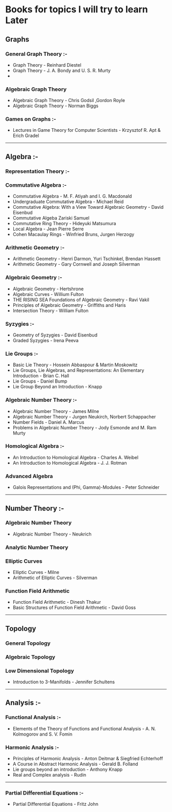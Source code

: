 # Books for topics I will try to learn Later

## Graphs
### General Graph Theory :-
- Graph Theory - Reinhard Diestel
- Graph Theory - J. A. Bondy and U. S. R. Murty
- 

### Algebraic Graph Theory
- Algebraic Graph Theory - Chris Godsil ,Gordon Royle
- Algebraic Graph Theory - Norman Biggs
### Games on Graphs :-

- Lectures in Game Theory for Computer Scientists - Krzysztof R. Apt & Erich Gradel

---

## Algebra :-

### Representation Theory :-

### Commutative Algebra :-

- Commutative Algebra - M. F. Atiyah and I. G. Macdonald 
- Undergraduate Commutative Algebra - Michael Reid
- Commutative Algebra: With a View Toward Algebraic Geometry - David Eisenbud
- Commutative Algeba Zariski Samuel
- Commutative Ring Theory - Hideyuki Matsumura
- Local Algebra - Jean Pierre Serre
- Cohen Macaulay Rings - Winfried Bruns, Jurgen Herzogy

### Arithmetic Geometry :-
- Arithmetic Geometry - Henri Darmon, Yuri Tschinkel, Brendan Hassett
- Arithmetic Geometry - Gary Cornwell and Joseph Silverman

### Algebraic Geometry :-

- Algebraic Geometry - Hertshrone
- Algebraic Curves - Willium Fulton
- THE RISING SEA Foundations of Algebraic Geometry - Ravi Vakil
- Principles of Algebraic Geometry - Griffiths and Haris
- Intersection Theory - William Fulton

### Syzygies :-

- Geometry of Syzygies - David Eisenbud
- Graded Syzygies - Irena Peeva

### Lie Groups :-

- Basic Lie Theory - Hossein Abbaspour & Martin Moskowitz
- Lie Groups, Lie Algebras, and Representations: An Elementary Introduction - Brian C. Hall
- Lie Groups - Daniel Bump
- Lie Group Beyond an Introduction - Knapp

### Algebraic Number Theory :-

- Algebraic Number Theory - James Milne
- Algebraic Number Theory - Jurgen Neukirch, Norbert Schappacher
- Number Fields - Daniel A. Marcus
- Problems in Algebraic Number Theory - Jody Esmonde and M. Ram Murty

### Homological Algebra :-

- An Introduction to Homological Algebra - Charles A. Weibel
- An Introduction to Homological Algebra - J. J. Rotman

### Advanced Algebra
- Galois Representations and (Phi, Gamma)-Modules - Peter Schneider

---

## Number Theory :-

### Algebraic Number Theory
- Algebraic Number Theory - Neukrich

### Analytic Number Theory

### Elliptic Curves
- Elliptic Curves - Milne
- Arithmetic of Elliptic Curves - Silverman


### Function Field Arithmetic
- Function Field Arithmetic - Dinesh Thakur
- Basic Structures of Function Field Arithmetic - David Goss

---
## Topology

### General Topology

### Algebraic Topology

### Low Dimensional Topology
- Introduction to 3-Manifolds - Jennifer Schultens


---
## Analysis :-

### Functional Analysis :-

- Elements of the Theory of Functions and Functional Analysis - A. N. Kolmogorov and S. V. Fomin

### Harmonic Analysis :-

- Principles of Harmonic Analysis - Anton Deitmar & Siegfried Echterhoff
- A Course in Abstract Harmonic Analysis - Gerald B. Folland
- Lie groups beyond an introduction - Anthony Knapp
- Real and Complex analysis - Rudin

---

### Partial Differential Equations :-

- Partial Differential Equations - Fritz John
